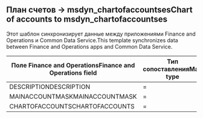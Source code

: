 ## <a name="chart-of-accounts-to-msdyn_chartofaccountses"></a><span data-ttu-id="32501-101">План счетов -> msdyn_chartofaccountses</span><span class="sxs-lookup"><span data-stu-id="32501-101">Chart of accounts to msdyn_chartofaccountses</span></span>

<span data-ttu-id="32501-102">Этот шаблон синхронизирует данные между приложениями Finance and Operations и Common Data Service.</span><span class="sxs-lookup"><span data-stu-id="32501-102">This template synchronizes data between Finance and Operations apps and Common Data Service.</span></span>

<span data-ttu-id="32501-103">Поле Finance and Operations</span><span class="sxs-lookup"><span data-stu-id="32501-103">Finance and Operations field</span></span> | <span data-ttu-id="32501-104">Тип сопоставления</span><span class="sxs-lookup"><span data-stu-id="32501-104">Map type</span></span> | <span data-ttu-id="32501-105">Другое поле Dynamics 365</span><span class="sxs-lookup"><span data-stu-id="32501-105">Other Dynamics 365 field</span></span> | <span data-ttu-id="32501-106">Значение по умолчанию</span><span class="sxs-lookup"><span data-stu-id="32501-106">Default value</span></span>
---|---|---|---
<span data-ttu-id="32501-107">DESCRIPTION</span><span class="sxs-lookup"><span data-stu-id="32501-107">DESCRIPTION</span></span> | = | <span data-ttu-id="32501-108">msdyn_description</span><span class="sxs-lookup"><span data-stu-id="32501-108">msdyn_description</span></span> | 
<span data-ttu-id="32501-109">MAINACCOUNTMASK</span><span class="sxs-lookup"><span data-stu-id="32501-109">MAINACCOUNTMASK</span></span> | = | <span data-ttu-id="32501-110">msdyn_mainaccountmask</span><span class="sxs-lookup"><span data-stu-id="32501-110">msdyn_mainaccountmask</span></span> | 
<span data-ttu-id="32501-111">CHARTOFACCOUNTS</span><span class="sxs-lookup"><span data-stu-id="32501-111">CHARTOFACCOUNTS</span></span> | = | <span data-ttu-id="32501-112">msdyn_name</span><span class="sxs-lookup"><span data-stu-id="32501-112">msdyn_name</span></span> | 
